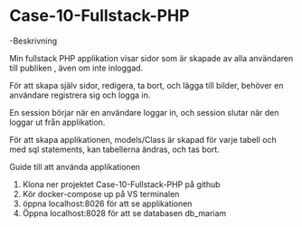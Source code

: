 # Case-10-Fullstack-PHP


-Beskrivning

Min fullstack PHP applikation visar sidor som är skapade av alla användaren till publiken , även om inte inloggad. 

För att skapa själv sidor, redigera, ta bort, och lägga till bilder, behöver en användare registrera sig och logga in. 

En session börjar när en användare loggar in, och session slutar när den loggar ut från applikation. 

För att skapa applikationen, models/Class är skapad för varje tabell och med sql statements, kan tabellerna ändras, och tas bort. 

Guide till att använda applikationen
1. Klona ner projektet Case-10-Fullstack-PHP på github
2. Kör docker-compose up på VS terminalen
3. öppna localhost:8026 för att se applikationen
4. Öppna localhost:8028 för att se databasen db_mariam